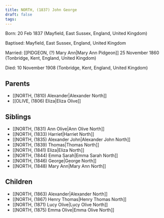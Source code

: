 ```yaml
---
title: NORTH, (1837) John George
draft: false
tags:
---
```

Born: 20 Feb 1837 (Mayfield, East Sussex, England, United Kingdom)

Baptised: Mayfield, East Sussex, England, United Kingdom

Married: [[PIDGEON, (?) Mary Ann|Mary Ann Pidgeon]] 25 November 1860 (Tonbridge, Kent, England, United Kingdom)

Died: 10 November 1908 (Tonbridge, Kent, England, United Kingdom)

## Parents
- [[NORTH, (1810) Alexander|Alexander North]]
- [[OLIVE, (1806) Eliza|Eliza Olive]]

## Siblings
- [[NORTH, (1831) Ann Olive|Ann Olive North]]
- [[NORTH, (1833) Harriet|Harriet North]]
- [[NORTH, (1835) Alexander John|Alexander John North]]
- [[NORTH, (1839) Thomas|Thomas North]]
- [[NORTH, (1841) Eliza|Eliza North]]
- [[NORTH, (1844) Emma Sarah|Emma Sarah North]]
- [[NORTH, (1846) George|George North]]
- [[NORTH, (1848) Mary Ann|Mary Ann North]]

## Children
- [[NORTH, (1863) Alexander|Alexander North]]
- [[NORTH, (1867) Henry Thomas|Henry Thomas North]]
- [[NORTH, (1871) Lucy Olive|Lucy Olive North]]
- [[NORTH, (1875) Emma Olive|Emma Olive North]]